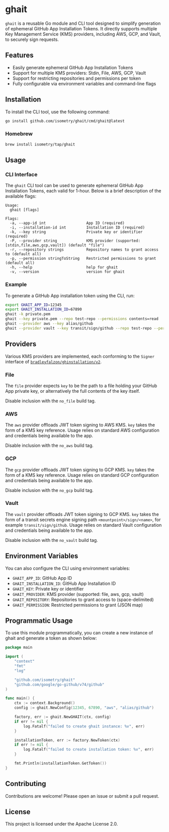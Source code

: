 # ghait

`ghait` is a reusable Go module and CLI tool designed to simplify generation of ephemeral GitHub App Installation Tokens.
It directly supports multiple Key Management Service (KMS) providers, including AWS, GCP, and Vault, to securely sign requests.

## Features

- Easily generate ephemeral GitHub App Installation Tokens
- Support for multiple KMS providers: Stdin, File, AWS, GCP, Vault
- Support for restricting repositories and permissions per token
- Fully configurable via environment variables and command-line flags

## Installation

To install the CLI tool, use the following command:

```sh
go install github.com/isometry/ghait/cmd/ghait@latest
```

### Homebrew

```sh
brew install isometry/tap/ghait
```

## Usage

### CLI Interface

The `ghait` CLI tool can be used to generate ephemeral GitHub App Installation Tokens, each valid for 1-hour. Below is a brief description of the available flags:

```shell
Usage:
  ghait [flags]

Flags:
  -a, --app-id int                  App ID (required)
  -i, --installation-id int         Installation ID (required)
  -k, --key string                  Private key or identifier (required)
  -P, --provider string             KMS provider (supported: [stdin,file,aws,gcp,vault]) (default "file")
  -r, --repository strings          Repository names to grant access to (default all)
  -p, --permission stringToString   Restricted permissions to grant (default all)
  -h, --help                        help for ghait
  -v, --version                     version for ghait
```

### Example

To generate a GitHub App installation token using the CLI, run:

```sh
export GHAIT_APP_ID=12345
export GHAIT_INSTALLATION_ID=67890
ghait -k private.pem
ghait --key private.pem --repo test-repo --permissions contents=read
ghait --provider aws --key alias/github
ghait --provider vault --key transit/sign/github --repo test-repo --permission contents=read,metadata=read
```

## Providers

Various KMS providers are implemented, each conforming to the `Signer` interface of [`bradleyfalzon/ghinstallation/v2`](https://github.com/bradleyfalzon/ghinstallation).

### File

The `file` provider expects `key` to be the path to a file holding your GitHub App private key, or alternatively the full contents of the key itself.

Disable inclusion with the `no_file` build tag.

### AWS

The `aws` provider offloads JWT token signing to AWS KMS. `key` takes the form of a KMS key reference.
Usage relies on standard AWS configuration and credentials being available to the app.

Disable inclusion with the `no_aws` build tag.

### GCP

The `gcp` provider offloads JWT token signing to GCP KMS. `key` takes the form of a KMS key reference.
Usage relies on standard GCP configuration and credentials being available to the app.

Disable inclusion with the `no_gcp` build tag.

### Vault

The `vault` provider offloads JWT token signing to GCP KMS. `key` takes the form of a transit secrets engine signing path `<mountpoint>/sign/<name>`, for example `transit/sign/github`.
Usage relies on standard Vault configuration and credentials being available to the app.

Disable inclusion with the `no_vault` build tag.

## Environment Variables

You can also configure the CLI using environment variables:

- `GHAIT_APP_ID`: GitHub App ID
- `GHAIT_INSTALLATION_ID`: GitHub App Installation ID
- `GHAIT_KEY`: Private key or identifier
- `GHAIT_PROVIDER`: KMS provider (supported: file, aws, gcp, vault)
- `GHAIT_REPOSITORY`: Repositories to grant access to (space-delimited)
- `GHAIT_PERMISSION`: Restricted permissions to grant (JSON map)

## Programmatic Usage

To use this module programmatically, you can create a new instance of ghait and generate a token as shown below:

```go
package main

import (
    "context"
    "fmt"
    "log"

    "github.com/isometry/ghait"
    "github.com/google/go-github/v74/github"
)

func main() {
    ctx := context.Background()
    config := ghait.NewConfig(12345, 67890, "aws", "alias/github")

    factory, err := ghait.NewGHAIT(ctx, config)
    if err != nil {
        log.Fatalf("failed to create ghait instance: %v", err)
    }

    installationToken, err := factory.NewToken(ctx)
    if err != nil {
        log.Fatalf("failed to create installation token: %v", err)
    }

    fmt.Println(installationToken.GetToken())
}
```

## Contributing

Contributions are welcome! Please open an issue or submit a pull request.

## License

This project is licensed under the Apache License 2.0.

